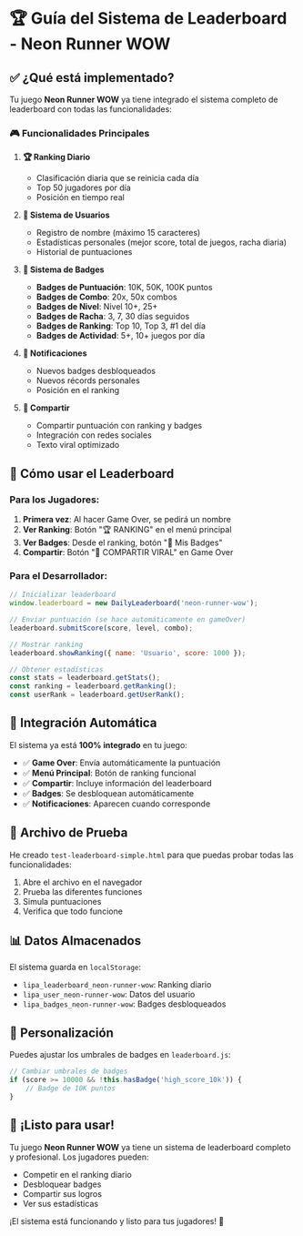 # 🏆 Guía del Sistema de Leaderboard - Neon Runner WOW

## ✅ ¿Qué está implementado?

Tu juego **Neon Runner WOW** ya tiene integrado el sistema completo de leaderboard con todas las funcionalidades:

### 🎮 Funcionalidades Principales

1. **🏆 Ranking Diario**
   - Clasificación diaria que se reinicia cada día
   - Top 50 jugadores por día
   - Posición en tiempo real

2. **👤 Sistema de Usuarios**
   - Registro de nombre (máximo 15 caracteres)
   - Estadísticas personales (mejor score, total de juegos, racha diaria)
   - Historial de puntuaciones

3. **🏅 Sistema de Badges**
   - **Badges de Puntuación**: 10K, 50K, 100K puntos
   - **Badges de Combo**: 20x, 50x combos
   - **Badges de Nivel**: Nivel 10+, 25+
   - **Badges de Racha**: 3, 7, 30 días seguidos
   - **Badges de Ranking**: Top 10, Top 3, #1 del día
   - **Badges de Actividad**: 5+, 10+ juegos por día

4. **🔔 Notificaciones**
   - Nuevos badges desbloqueados
   - Nuevos récords personales
   - Posición en el ranking

5. **📱 Compartir**
   - Compartir puntuación con ranking y badges
   - Integración con redes sociales
   - Texto viral optimizado

## 🚀 Cómo usar el Leaderboard

### Para los Jugadores:

1. **Primera vez**: Al hacer Game Over, se pedirá un nombre
2. **Ver Ranking**: Botón "🏆 RANKING" en el menú principal
3. **Ver Badges**: Desde el ranking, botón "🏅 Mis Badges"
4. **Compartir**: Botón "📱 COMPARTIR VIRAL" en Game Over

### Para el Desarrollador:

```javascript
// Inicializar leaderboard
window.leaderboard = new DailyLeaderboard('neon-runner-wow');

// Enviar puntuación (se hace automáticamente en gameOver)
leaderboard.submitScore(score, level, combo);

// Mostrar ranking
leaderboard.showRanking({ name: 'Usuario', score: 1000 });

// Obtener estadísticas
const stats = leaderboard.getStats();
const ranking = leaderboard.getRanking();
const userRank = leaderboard.getUserRank();
```

## 🎯 Integración Automática

El sistema ya está **100% integrado** en tu juego:

- ✅ **Game Over**: Envía automáticamente la puntuación
- ✅ **Menú Principal**: Botón de ranking funcional
- ✅ **Compartir**: Incluye información del leaderboard
- ✅ **Badges**: Se desbloquean automáticamente
- ✅ **Notificaciones**: Aparecen cuando corresponde

## 🧪 Archivo de Prueba

He creado `test-leaderboard-simple.html` para que puedas probar todas las funcionalidades:

1. Abre el archivo en el navegador
2. Prueba las diferentes funciones
3. Simula puntuaciones
4. Verifica que todo funcione

## 📊 Datos Almacenados

El sistema guarda en `localStorage`:

- `lipa_leaderboard_neon-runner-wow`: Ranking diario
- `lipa_user_neon-runner-wow`: Datos del usuario
- `lipa_badges_neon-runner-wow`: Badges desbloqueados

## 🔧 Personalización

Puedes ajustar los umbrales de badges en `leaderboard.js`:

```javascript
// Cambiar umbrales de badges
if (score >= 10000 && !this.hasBadge('high_score_10k')) {
    // Badge de 10K puntos
}
```

## 🎉 ¡Listo para usar!

Tu juego **Neon Runner WOW** ya tiene un sistema de leaderboard completo y profesional. Los jugadores pueden:

- Competir en el ranking diario
- Desbloquear badges
- Compartir sus logros
- Ver sus estadísticas

¡El sistema está funcionando y listo para tus jugadores! 🚀
